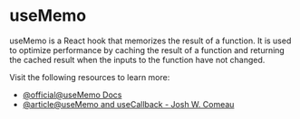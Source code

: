 # useMemo

useMemo is a React hook that memorizes the result of a function. It is used to optimize performance by caching the result of a function and returning the cached result when the inputs to the function have not changed.

Visit the following resources to learn more:

- [@official@useMemo Docs](https://react.dev/reference/react/useMemo)
- [@article@useMemo and useCallback - Josh W. Comeau](https://www.joshwcomeau.com/react/usememo-and-usecallback/)
